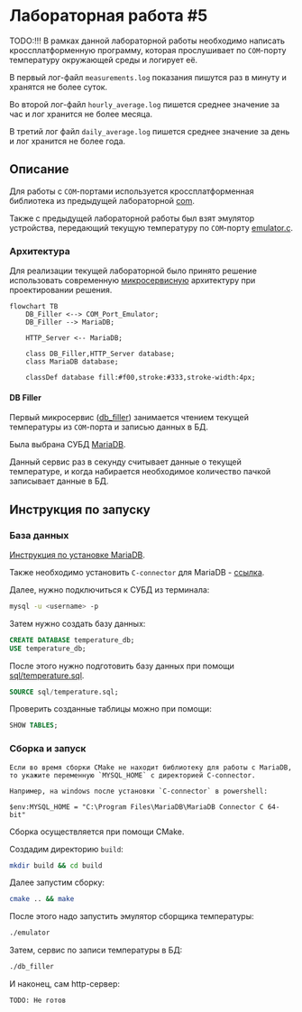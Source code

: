 # Лабораторная работа #5
TODO:!!!
В рамках данной лабораторной работы необходимо написать кроссплатформенную программу, которая прослушивает по `COM`-порту температуру окружающей среды и логирует её.

В первый лог-файл `measurements.log` показания пишутся раз в минуту и хранятся не более суток.

Во второй лог-файл `hourly_average.log` пишется среднее значение за час и лог хранится не более месяца.

В третий лог файл `daily_average.log` пишется среднее значение за день и лог хранится не более года.

## Описание
Для работы с `COM`-портами используется кроссплатформенная библиотека из предыдущей лабораторной [com](include/com.h).

Также с предыдущей лабораторной работы был взят эмулятор устройства, передающий текущую температуру по `COM`-порту [emulator.c](emulator.c).




### Архитектура
Для реализации текущей лабораторной было принято решение использовать современную [микросервисную](https://en.wikipedia.org/wiki/Microservices) архитектуру при проектировании решения.
```mermaid
flowchart TB
    DB_Filler <--> COM_Port_Emulator;
    DB_Filler --> MariaDB;

    HTTP_Server <-- MariaDB;
    
    class DB_Filler,HTTP_Server database;
    class MariaDB database;
    
    classDef database fill:#f00,stroke:#333,stroke-width:4px;

```
#### DB Filler
Первый микросервис ([db_filler](db_filler.c)) занимается чтением текущей температуры из `COM`-порта и записью данных в БД.

Была выбрана СУБД [MariaDB](https://mariadb.org/).

Данный сервис раз в секунду считывает данные о текущей температуре, и когда набирается необходимое количество пачкой записывает данные в БД.


## Инструкция по запуску

### База данных
[Инструкция по установке MariaDB](https://mariadb.com/kb/en/binary-packages/).

Также необходимо установить `C-connector` для MariaDB - [ссылка](https://mariadb.com/docs/server/connect/programming-languages/c/install/).

Далее, нужно подключиться к СУБД из терминала:
```sh
mysql -u <username> -p
```

Затем нужно создать базу данных:
```sql
CREATE DATABASE temperature_db;
USE temperature_db;
```

После этого нужно подготовить базу данных при помощи [sql/temperature.sql](sql/temperature.sql).
```sql
SOURCE sql/temperature.sql;
```

Проверить созданные таблицы можно при помощи:
```sql
SHOW TABLES;
```

### Сборка и запуск
```
Если во время сборки СMake не находит библиотеку для работы с MariaDB, то укажите переменную `MYSQL_HOME` с директорией C-connector.

Например, на windows после установки `C-connector` в powershell:

$env:MYSQL_HOME = "C:\Program Files\MariaDB\MariaDB Connector C 64-bit"
```

Сборка осуществляется при помощи CMake.

Создадим директорию `build`:
```sh
mkdir build && cd build
```

Далее запустим сборку:
```sh
cmake .. && make
```

После этого надо запустить эмулятор сборщика температуры:
```sh
./emulator
```

Затем, сервис по записи температуры в БД:
```sh
./db_filler
```

И наконец, сам http-сервер:
```sh
TODO: Не готов
```


